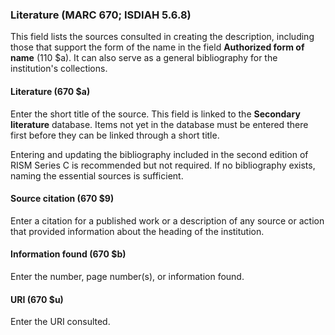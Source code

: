 ### Literature (MARC 670; ISDIAH 5.6.8)

This field lists the sources consulted in creating the description, including those that support the form of the name in
the field **Authorized form of name** (110 $a). It can also serve as a general bibliography for the institution's
collections.

#### Literature (670 $a)

Enter the short title of the source. This field is linked to the **Secondary literature** database. Items not yet in the
database must be entered there first before they can be linked through a short title.

Entering and updating the bibliography included in the second edition of RISM Series C is recommended but not required.
If no bibliography exists, naming the essential sources is sufficient.

#### Source citation (670 $9)

Enter a citation for a published work or a description of any source or action that provided information about the
heading of the institution.

#### Information found (670 $b)

Enter the number, page number(s), or information found.

#### URI (670 $u)

Enter the URI consulted.
